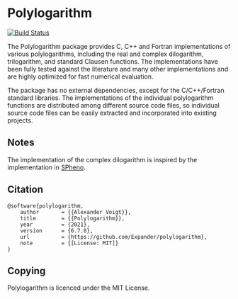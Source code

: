 Polylogarithm
=============

[![Build Status](https://github.com/Expander/polylogarithm/workflows/test/badge.svg)](https://github.com/Expander/polylogarithm/actions)

The Polylogarithm package provides C, C++ and Fortran implementations
of various polylogarithms, including the real and complex dilogarithm,
trilogarithm, and standard Clausen functions.  The implementations
have been fully tested against the literature and many other
implementations and are highly optimized for fast numerical
evaluation.

The package has no external dependencies, except for the C/C++/Fortran
standard libraries.  The implementations of the individual polylogarithm
functions are distributed among different source code files, so
individual source code files can be easily extracted and incorporated
into existing projects.


Notes
-----

The implementation of the complex dilogarithm is inspired by the
implementation in [SPheno](https://spheno.hepforge.org/).


Citation
--------

~~~
@software{polylogarithm,
    author       = {{Alexander Voigt}},
    title        = {{Polylogarithm}},
    year         = {2021},
    version      = {6.7.0},
    url          = {https://github.com/Expander/polylogarithm},
    note         = {[License: MIT]}
}
~~~


Copying
-------

Polylogarithm is licenced under the MIT License.
